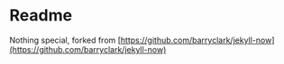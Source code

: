 # Readme

Nothing special, forked from [https://github.com/barryclark/jekyll-now](https://github.com/barryclark/jekyll-now)
